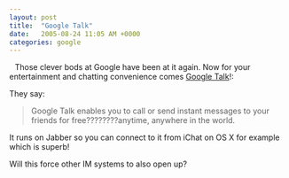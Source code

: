 ```yaml
---
layout: post
title:  "Google Talk"
date:   2005-08-24 11:05 AM +0000
categories: google
---
```

<a href="http://www.google.com/talk/"><img style="FLOAT: left; MARGIN: 0px 10px 10px 0px; CURSOR: hand" alt="" src="http://www.google.com/talk/images/talk_logo.gif" border="0" /></a>
Those clever bods at Google have been at it again. Now for your entertainment and chatting convenience comes <a href="http://talk.google.com">Google Talk</a>!:

They say:
<blockquote>Google Talk enables you to call or send instant messages to your friends for free????????anytime, anywhere in the world.</blockquote>

It runs on Jabber so you can connect to it from iChat on OS X for example which is superb!

Will this force other IM systems to also open up?